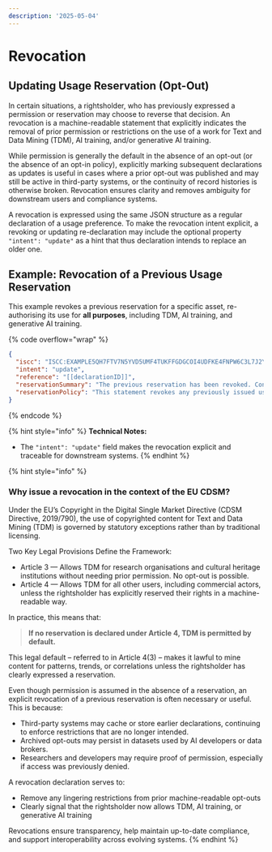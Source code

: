 ```yaml
---
description: '2025-05-04'
---
```


# Revocation

## Updating Usage Reservation (Opt-Out)

In certain situations, a rightsholder, who has previously expressed a permission or reservation may choose to reverse that decision. An revocation is a machine-readable statement that explicitly indicates the removal of prior permission or restrictions on the use of a work for Text and Data Mining (TDM), AI training, and/or generative AI training.

While permission is generally the default in the absence of an opt-out (or the absence of an opt-in policy), explicitly marking subsequent declarations as updates is useful in cases where a prior opt-out was published and may still be active in third-party systems, or the continuity of record histories is otherwise broken. Revocation ensures clarity and removes ambiguity for downstream users and compliance systems.

A revocation is expressed using the same JSON structure as a regular declaration of a usage preference. To make the revocation intent explicit, a revoking or updating re-declaration may include the optional property `"intent": "update"` as a hint that thus declaration intends to replace an older one.

## Example: Revocation of a Previous Usage Reservation

This example revokes a previous reservation for a specific asset, re-authorising its use for **all purposes**, including TDM, AI training, and generative AI training.

{% code overflow="wrap" %}
```json
{
  "iscc": "ISCC:EXAMPLE5QH7FTV7N5YVD5UMF4TUKFFGDGCOI4UDFKE4FNPW6C3L7J2Y",
  "intent": "update",
  "reference": "[[declarationID]]",
  "reservationSummary": "The previous reservation has been revoked. Content may now be used for TDM, AI training, and generative AI training.",
  "reservationPolicy": "This statement revokes any previously issued usage reservations for this work. The content may now be used for text and data mining (TDM), training of general-purpose AI systems, and training of generative AI systems. This update supersedes all prior restrictions."
}
```
{% endcode %}

{% hint style="info" %}
**Technical Notes:**

* The `"intent": "update"` field makes the revocation explicit and traceable for downstream systems.
{% endhint %}

{% hint style="info" %}
### Why issue a revocation in the context of the EU CDSM?

Under the EU’s Copyright in the Digital Single Market Directive (CDSM Directive, 2019/790), the use of copyrighted content for Text and Data Mining (TDM) is governed by statutory exceptions rather than by traditional licensing.

Two Key Legal Provisions Define the Framework:

* Article 3 — Allows TDM for research organisations and cultural heritage institutions without needing prior permission. No opt-out is possible.
* Article 4 — Allows TDM for all other users, including commercial actors, unless the rightsholder has explicitly reserved their rights in a machine-readable way.

In practice, this means that:

> **If no reservation is declared under Article 4, TDM is permitted by default.**

This legal default – referred to in Article 4(3) – makes it lawful to mine content for patterns, trends, or correlations unless the rightsholder has clearly expressed a reservation.



Even though permission is assumed in the absence of a reservation, an explicit revocation of a previous reservation is often necessary or useful. This is because:

* Third-party systems may cache or store earlier declarations, continuing to enforce restrictions that are no longer intended.
* Archived opt-outs may persist in datasets used by AI developers or data brokers.
* Researchers and developers may require proof of permission, especially if access was previously denied.

A revocation declaration serves to:

* &#x20;Remove any lingering restrictions from prior machine-readable opt-outs
* Clearly signal that the rightsholder now allows TDM, AI training, or generative AI training

Revocations ensure transparency, help maintain up-to-date compliance, and support interoperability across evolving systems.
{% endhint %}
